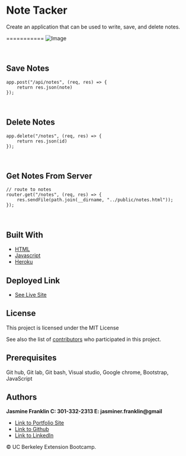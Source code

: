# Note Tacker
Create an application that can be used to write, save, and delete notes.

===========
![Image](note.gif)

<br>

## Save Notes

```
app.post("/api/notes", (req, res) => {
    return res.json(note)
});
```
<br>

## Delete Notes

```
app.delete("/notes", (req, res) => {
    return res.json(id)
});
```
<br>

## Get Notes From Server

```
// route to notes
router.get("/notes", (req, res) => {
    res.sendFile(path.join(__dirname, "../public/notes.html"));
});

```

<br>

## Built With

* [HTML](https://developer.mozilla.org/en-US/docs/Web/HTML)
* [Javascript](https://developer.mozilla.org/en-US/docs/Web/JavaScript)
* [Heroku](https://dashboard.heroku.com/apps)

## Deployed Link

* [See Live Site](https://my-note-tracker.herokuapp.com/)

## License

This project is licensed under the MIT License 

See also the list of [contributors](https://github.com/your/project/contributors) who participated in this project.

## Prerequisites

Git hub,
Git lab,
Git bash,
Visual studio,
Google chrome,
Bootstrap,
JavaScript
## Authors

**Jasmine Franklin C: 301-332-2313 E: jasminer.franklin@gmail** 

- [Link to Portfolio Site](https://jas-f.github.io/updated-portfolio/)
- [Link to Github](https://github.com/Jas-F/my-note-taker)
- [Link to LinkedIn](https://www.linkedin.com/in/jasmine-franklin-8b08ba121)

<p>&copy; UC Berkeley Extension Bootcamp.</p>
